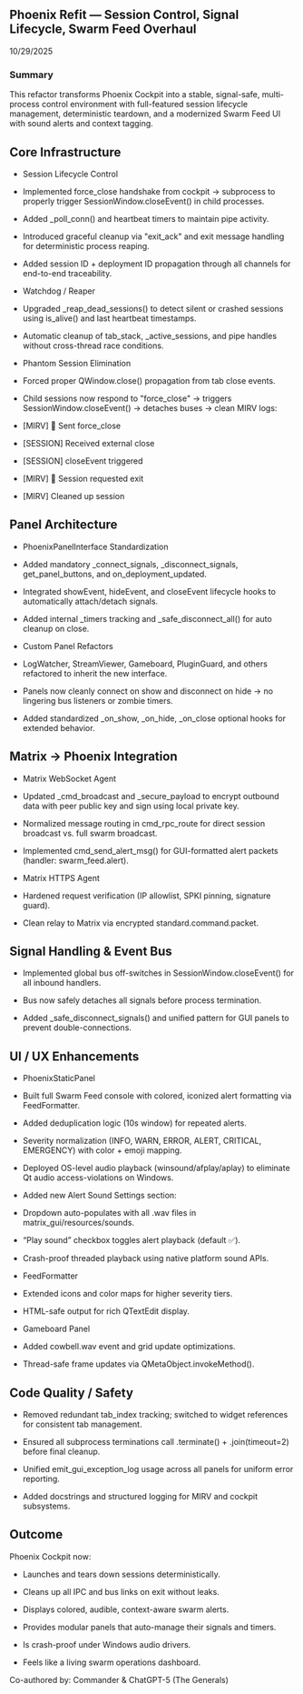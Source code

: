 ## Phoenix Refit — Session Control, Signal Lifecycle, Swarm Feed Overhaul
10/29/2025

### Summary
This refactor transforms Phoenix Cockpit into a stable, signal-safe, multi-process control environment with full-featured session lifecycle management, deterministic teardown, and a modernized Swarm Feed UI with sound alerts and context tagging.

## Core Infrastructure

- Session Lifecycle Control

 - Implemented force_close handshake from cockpit → subprocess to properly trigger SessionWindow.closeEvent() in child processes.

 - Added _poll_conn() and heartbeat timers to maintain pipe activity.

 - Introduced graceful cleanup via "exit_ack" and exit message handling for deterministic process reaping.

 - Added session ID + deployment ID propagation through all channels for end-to-end traceability.

- Watchdog / Reaper

 - Upgraded _reap_dead_sessions() to detect silent or crashed sessions using is_alive() and last heartbeat timestamps.

 - Automatic cleanup of tab_stack, _active_sessions, and pipe handles without cross-thread race conditions.

- Phantom Session Elimination

 - Forced proper QWindow.close() propagation from tab close events.

 - Child sessions now respond to "force_close" → triggers SessionWindow.closeEvent() → detaches buses → clean MIRV logs:

- [MIRV] 🔻 Sent force_close
- [SESSION] Received external close
- [SESSION] closeEvent triggered
- [MIRV] 🛑 Session requested exit
- [MIRV] Cleaned up session 

## Panel Architecture

- PhoenixPanelInterface Standardization

 - Added mandatory _connect_signals, _disconnect_signals, get_panel_buttons, and on_deployment_updated.

 - Integrated showEvent, hideEvent, and closeEvent lifecycle hooks to automatically attach/detach signals.

 - Added internal _timers tracking and _safe_disconnect_all() for auto cleanup on close.

- Custom Panel Refactors

 - LogWatcher, StreamViewer, Gameboard, PluginGuard, and others refactored to inherit the new interface.

 - Panels now cleanly connect on show and disconnect on hide → no lingering bus listeners or zombie timers.

 - Added standardized _on_show, _on_hide, _on_close optional hooks for extended behavior.

## Matrix → Phoenix Integration

- Matrix WebSocket Agent

 - Updated _cmd_broadcast and _secure_payload to encrypt outbound data with peer public key and sign using local private key.

 - Normalized message routing in cmd_rpc_route for direct session broadcast vs. full swarm broadcast.

 - Implemented cmd_send_alert_msg() for GUI-formatted alert packets (handler: swarm_feed.alert).

- Matrix HTTPS Agent

 - Hardened request verification (IP allowlist, SPKI pinning, signature guard).

 - Clean relay to Matrix via encrypted standard.command.packet.

## Signal Handling & Event Bus

- Implemented global bus off-switches in SessionWindow.closeEvent() for all inbound handlers.

- Bus now safely detaches all signals before process termination.

- Added _safe_disconnect_signals() and unified pattern for GUI panels to prevent double-connections.

## UI / UX Enhancements

- PhoenixStaticPanel

 - Built full Swarm Feed console with colored, iconized alert formatting via FeedFormatter.

 - Added deduplication logic (10s window) for repeated alerts.

 - Severity normalization (INFO, WARN, ERROR, ALERT, CRITICAL, EMERGENCY) with color + emoji mapping.

 - Deployed OS-level audio playback (winsound/afplay/aplay) to eliminate Qt audio access-violations on Windows.

 - Added new Alert Sound Settings section:

 - Dropdown auto-populates with all .wav files in matrix_gui/resources/sounds.

 - “Play sound” checkbox toggles alert playback (default ✅).

 - Crash-proof threaded playback using native platform sound APIs.

- FeedFormatter

 - Extended icons and color maps for higher severity tiers.

 - HTML-safe output for rich QTextEdit display.

- Gameboard Panel

 - Added cowbell.wav event and grid update optimizations.

 - Thread-safe frame updates via QMetaObject.invokeMethod().

## Code Quality / Safety

- Removed redundant tab_index tracking; switched to widget references for consistent tab management.

- Ensured all subprocess terminations call .terminate() + .join(timeout=2) before final cleanup.

- Unified emit_gui_exception_log usage across all panels for uniform error reporting.

- Added docstrings and structured logging for MIRV and cockpit subsystems.

## Outcome

Phoenix Cockpit now:

 - Launches and tears down sessions deterministically.

 - Cleans up all IPC and bus links on exit without leaks.

 - Displays colored, audible, context-aware swarm alerts.

 - Provides modular panels that auto-manage their signals and timers.

 - Is crash-proof under Windows audio drivers.

 - Feels like a living swarm operations dashboard.

Co-authored by: Commander & ChatGPT-5 (The Generals)